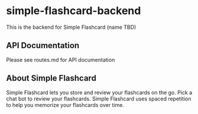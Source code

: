 # simple-flashcard-backend

This is the backend for Simple Flashcard (name TBD)

## API Documentation

Please see routes.md for API documentation

## About Simple Flashcard

Simple Flashcard lets you store and review your flashcards on the go. Pick a chat bot to review your flashcards. Simple Flashcard uses spaced repetition to help you memorize your flashcards over time. 


